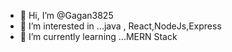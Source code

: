 - 👋 Hi, I’m @Gagan3825
- 👀 I’m interested in ...java , React,NodeJs,Express
- 🌱 I’m currently learning ...MERN Stack


<!---
Gagan3825/Gagan3825 is a ✨ special ✨ repository because its `README.md` (this file) appears on your GitHub profile.
You can click the Preview link to take a look at your changes.
--->
